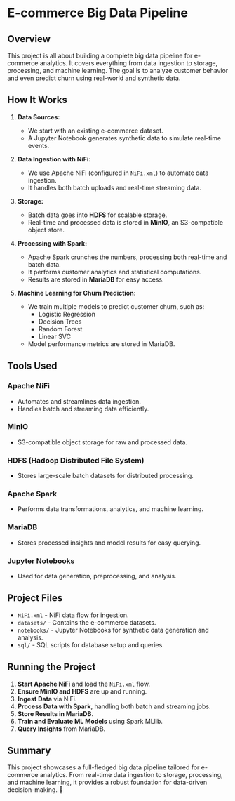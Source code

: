 # E-commerce Big Data Pipeline

## Overview

This project is all about building a complete big data pipeline for e-commerce analytics. It covers everything from data ingestion to storage, processing, and machine learning. The goal is to analyze customer behavior and even predict churn using real-world and synthetic data.

## How It Works

1. **Data Sources:**

   - We start with an existing e-commerce dataset.
   - A Jupyter Notebook generates synthetic data to simulate real-time events.

2. **Data Ingestion with NiFi:**

   - We use Apache NiFi (configured in `NiFi.xml`) to automate data ingestion.
   - It handles both batch uploads and real-time streaming data.

3. **Storage:**

   - Batch data goes into **HDFS** for scalable storage.
   - Real-time and processed data is stored in **MinIO**, an S3-compatible object store.

4. **Processing with Spark:**

   - Apache Spark crunches the numbers, processing both real-time and batch data.
   - It performs customer analytics and statistical computations.
   - Results are stored in **MariaDB** for easy access.

5. **Machine Learning for Churn Prediction:**

   - We train multiple models to predict customer churn, such as:
     - Logistic Regression
     - Decision Trees
     - Random Forest
     - Linear SVC
   - Model performance metrics are stored in MariaDB.

## Tools Used

### **Apache NiFi**

- Automates and streamlines data ingestion.
- Handles batch and streaming data efficiently.

### **MinIO**

- S3-compatible object storage for raw and processed data.

### **HDFS (Hadoop Distributed File System)**

- Stores large-scale batch datasets for distributed processing.

### **Apache Spark**

- Performs data transformations, analytics, and machine learning.

### **MariaDB**

- Stores processed insights and model results for easy querying.

### **Jupyter Notebooks**

- Used for data generation, preprocessing, and analysis.

## Project Files

- `NiFi.xml` - NiFi data flow for ingestion.
- `datasets/` - Contains the e-commerce datasets.
- `notebooks/` - Jupyter Notebooks for synthetic data generation and analysis.
- `sql/` - SQL scripts for database setup and queries.

## Running the Project

1. **Start Apache NiFi** and load the `NiFi.xml` flow.
2. **Ensure MinIO and HDFS** are up and running.
3. **Ingest Data** via NiFi.
4. **Process Data with Spark**, handling both batch and streaming jobs.
5. **Store Results in MariaDB**.
6. **Train and Evaluate ML Models** using Spark MLlib.
7. **Query Insights** from MariaDB.

## Summary

This project showcases a full-fledged big data pipeline tailored for e-commerce analytics. From real-time data ingestion to storage, processing, and machine learning, it provides a robust foundation for data-driven decision-making. 🚀

